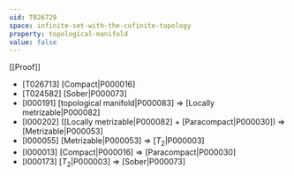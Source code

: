 ```yaml
---
uid: T026729
space: infinite-set-with-the-cofinite-topology
property: topological-manifold
value: false
---
```

[[Proof]]

* [T026713] [Compact|P000016]
* [T024582] [Sober|P000073]
* [I000191] [topological manifold|P000083] => [Locally metrizable|P000082]
* [I000202] ([Locally metrizable|P000082] + [Paracompact|P000030]) => [Metrizable|P000053]
* [I000055] [Metrizable|P000053] => [$T_2$|P000003]
* [I000013] [Compact|P000016] => [Paracompact|P000030]
* [I000173] [$T_2$|P000003] => [Sober|P000073]


